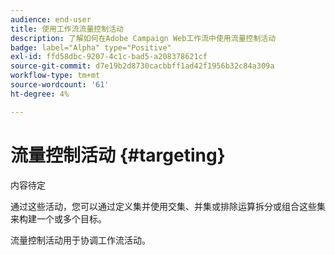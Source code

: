 ```yaml
---
audience: end-user
title: 使用工作流流量控制活动
description: 了解如何在Adobe Campaign Web工作流中使用流量控制活动
badge: label="Alpha" type="Positive"
exl-id: ffd58dbc-9207-4c1c-bad5-a208378621cf
source-git-commit: d7e19b2d8730cacbbff1ad42f1956b32c84a309a
workflow-type: tm+mt
source-wordcount: '61'
ht-degree: 4%

---
```


# 流量控制活动 {#targeting}

内容待定

<!--à reformuler-->通过这些活动，您可以通过定义集并使用交集、并集或排除运算拆分或组合这些集来构建一个或多个目标。

流量控制活动用于协调工作流活动。

